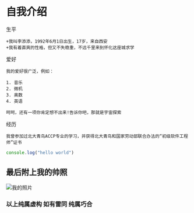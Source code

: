 自我介绍
=================
生平  

    +我叫李添添，1992年6月1日出生，17岁，来自西安
    +我有着直爽的性格，但又不失稳重，不远千里来到怀化这座城求学  
    
爱好  

    我的爱好很广泛，例如：  
    
    1. 音乐  
    2. 微机  
    3. 奥数  
    4. 英语  
    
    呵呵，还有一项你肯定想不出来!告诉你吧，那就是宇宙探索  
    
经历  

    我曾参加过北大青鸟ACCP专业的学习，并获得北大青鸟和国家劳动部联合办法的“初级软件工程师”证书
   ``` javascript
   console.log("hello world")
   ```
    
最后附上我的帅照
---------------------
![我的照片](https://tse1-mm.cn.bing.net/th/id/OIP.dROrOxh5mLf-hUmDgjcsLAHaK_?w=201&h=299&c=7&o=5&dpr=1.25&pid=1.7)

### 以上纯属虚构 如有雷同 纯属巧合
